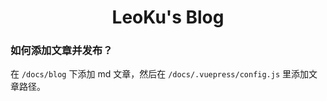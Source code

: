 <h1 align="center">LeoKu's Blog</h1>

### 如何添加文章并发布？

在 `/docs/blog` 下添加 md 文章，然后在 `/docs/.vuepress/config.js` 里添加文章路径。